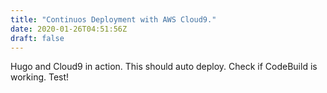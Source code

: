 ```yaml
---
title: "Continuos Deployment with AWS Cloud9."
date: 2020-01-26T04:51:56Z
draft: false
---
```


Hugo and Cloud9 in action.
This should auto deploy.  Check if CodeBuild is working.
Test!
